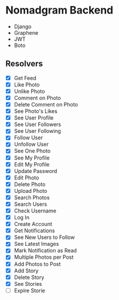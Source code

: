 # Nomadgram Backend

- Django
- Graphene
- JWT
- Boto

## Resolvers

- [x] Get Feed
- [x] Like Photo
- [x] Unlike Photo
- [x] Comment on Photo
- [x] Delete Comment on Photo
- [x] See Photo's Likes
- [x] See User Profile
- [x] See User Followers
- [x] See User Following
- [x] Follow User
- [x] Unfollow User
- [x] See One Photo
- [x] See My Profile
- [x] Edit My Profile
- [x] Update Password
- [x] Edit Photo
- [x] Delete Photo
- [x] Upload Photo
- [x] Search Photos
- [x] Search Users
- [x] Check Username
- [x] Log In
- [x] Create Account
- [x] Get Notifications
- [x] See New Users to Follow
- [x] See Latest Images
- [x] Mark Notification as Read
- [x] Multiple Photos per Post
- [x] Add Photos to Post
- [x] Add Story
- [x] Delete Story
- [x] See Stories
- [ ] Expire Storie
